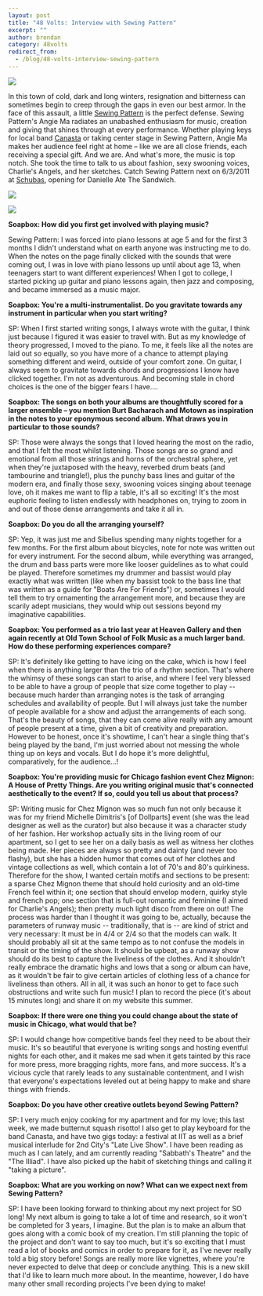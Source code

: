 ```yaml
---
layout: post
title: "48 Volts: Interview with Sewing Pattern"
excerpt: ""
author: brendan
category: 48volts
redirect_from:
  - /blog/48-volts-interview-sewing-pattern
---
```


![](files/sewing-pattern.jpg)

In this town of cold, dark and long winters, resignation and bitterness can sometimes begin to creep through the gaps in even our best armor. In the face of this assault, a little [Sewing Pattern](http://www.sewingpatternmusic.com) is the perfect defense. Sewing Pattern's Angie Ma radiates an unabashed enthusiasm for music, creation and giving that shines through at every performance. Whether playing keys for local band [Canasta](http://www.canastamusic.com) or taking center stage in Sewing Pattern, Angie Ma makes her audience feel right at home – like we are all close friends, each receiving a special gift. And we are. And what's more, the music is top notch. She took the time to talk to us about fashion, sexy swooning voices, Charlie's Angels, and her sketches. Catch Sewing Pattern next on 6/3/2011 at [Schubas](http://www.schubas.com), opening for Danielle Ate The Sandwich.

![](files/old-town-sewing-pattern.jpg)

![](files/bicycle-songcycle.jpg)


**Soapbox: How did you first get involved with playing music?**

Sewing Pattern: I was forced into piano lessons at age 5 and for the first 3 months I didn't understand what on earth anyone was instructing me to do. When the notes on the page finally clicked with the sounds that were coming out, I was in love with piano lessons up until about age 13, when teenagers start to want different experiences! When I got to college, I started picking up guitar and piano lessons again, then jazz and composing, and became immersed as a music major.

**Soapbox: You're a multi-instrumentalist. Do you gravitate towards any instrument in particular when you start writing?**

SP: When I first started writing songs, I always wrote with the guitar, I think just because I figured it was easier to travel with. But as my knowledge of theory progressed, I moved to the piano. To me, it feels like all the notes are laid out so equally, so you have more of a chance to attempt playing something different and weird, outside of your comfort zone. On guitar, I always seem to gravitate towards chords and progressions I know have clicked together. I'm not as adventurous. And becoming stale in chord choices is the one of the bigger fears I have....

**Soapbox: The songs on both your albums are thoughtfully scored for a larger ensemble – you mention Burt Bacharach and Motown as inspiration in the notes to your eponymous second album. What draws you in particular to those sounds?**

SP: Those were always the songs that I loved hearing the most on the radio, and that I felt the most whilst listening. Those songs are so grand and emotional from all those strings and horns of the orchestral sphere, yet when they're juxtaposed with the heavy, reverbed drum beats (and tambourine and triangle!), plus the punchy bass lines and guitar of the modern era, and finally those sexy, swooning voices singing about teenage love, oh it makes me want to flip a table, it's all so exciting! It's the most euphoric feeling to listen endlessly with headphones on, trying to zoom in and out of those dense arrangements and take it all in.

**Soapbox: Do you do all the arranging yourself?**

SP: Yep, it was just me and Sibelius spending many nights together for a few months. For the first album about bicycles, note for note was written out for every instrument. For the second album, while everything was arranged, the drum and bass parts were more like looser guidelines as to what could be played. Therefore sometimes my drummer and bassist would play exactly what was written (like when my bassist took to the bass line that was written as a guide for "Boats Are For Friends") or, sometimes I would tell them to try ornamenting the arrangement more, and because they are scarily adept musicians, they would whip out sessions beyond my imaginative capabilities.

**Soapbox: You performed as a trio last year at Heaven Gallery and then again recently at Old Town School of Folk Music as a much larger band. How do these performing experiences compare?**

SP: It's definitely like getting to have icing on the cake, which is how I feel when there is anything larger than the trio of a rhythm section. That's where the whimsy of these songs can start to arise, and where I feel very blessed to be able to have a group of people that size come together to play -- because much harder than arranging notes is the task of arranging schedules and availability of people. But I will always just take the number of people available for a show and adjust the arrangements of each song. That's the beauty of songs, that they can come alive really with any amount of people present at a time, given a bit of creativity and preparation. However to be honest, once it's showtime, I can't hear a single thing that's being played by the band, I'm just worried about not messing the whole thing up on keys and vocals. But I do hope it's more delightful, comparatively, for the audience...!

**Soapbox: You're providing music for Chicago fashion event Chez Mignon: A House of Pretty Things. Are you writing original music that's connected aesthetically to the event? If so, could you tell us about that process?**

SP: Writing music for Chez Mignon was so much fun not only because it was for my friend Michelle Dimitris's [of Dollparts] event (she was the lead designer as well as the curator) but also because it was a character study of her fashion. Her workshop actually sits in the living room of our apartment, so I get to see her on a daily basis as well as witness her clothes being made. Her pieces are always so pretty and dainty (and never too flashy), but she has a hidden humor that comes out of her clothes and vintage collections as well, which contain a lot of 70's and 80's quirkiness. Therefore for the show, I wanted certain motifs and sections to be present: a sparse Chez Mignon theme that should hold curiosity and an old-time French feel within it; one section that should envelop modern, quirky style and french pop; one section that is full-out romantic and feminine (I aimed for Charlie's Angels); then pretty much light disco from there on out! The process was harder than I thought it was going to be, actually, because the parameters of runway music -- traditionally, that is -- are kind of strict and very necessary: It must be in 4/4 or 2/4 so that the models can walk. It should probably all sit at the same tempo as to not confuse the models in transit or the timing of the show. It should be upbeat, as a runway show should do its best to capture the liveliness of the clothes. And it shouldn't really embrace the dramatic highs and lows that a song or album can have, as it wouldn't be fair to give certain articles of clothing less of a chance for liveliness than others. All in all, it was such an honor to get to face such obstructions and write such fun music! I plan to record the piece (it's about 15 minutes long) and share it on my website this summer.

**Soapbox: If there were one thing you could change about the state of music in Chicago, what would that be?**

SP: I would change how competitive bands feel they need to be about their music. It's so beautiful that everyone is writing songs and hosting eventful nights for each other, and it makes me sad when it gets tainted by this race for more press, more bragging rights, more fans, and more success. It's a vicious cycle that rarely leads to any sustainable contentment, and I wish that everyone's expectations leveled out at being happy to make and share things with friends.

**Soapbox: Do you have other creative outlets beyond Sewing Pattern?**

SP: I very much enjoy cooking for my apartment and for my love; this last week, we made butternut squash risotto! I also get to play keyboard for the band Canasta, and have two gigs today: a festival at IIT as well as a brief musical interlude for 2nd City's "Late Live Show". I have been reading as much as I can lately, and am currently reading "Sabbath's Theatre" and the "The Illiad". I have also picked up the habit of sketching things and calling it "taking a picture".

**Soapbox: What are you working on now? What can we expect next from Sewing Pattern?**

SP: I have been looking forward to thinking about my next project for SO long! My next album is going to take a lot of time and research, so it won't be completed for 3 years, I imagine. But the plan is to make an album that goes along with a comic book of my creation. I'm still planning the topic of the project and don't want to say too much, but it's so exciting that I must read a lot of books and comics in order to prepare for it, as I've never really told a big story before! Songs are really more like vignettes, where you're never expected to delve that deep or conclude anything. This is a new skill that I'd like to learn much more about. In the meantime, however, I do have many other small recording projects I've been dying to make!